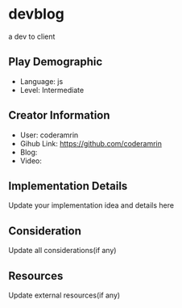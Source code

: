 # devblog

a dev to client

## Play Demographic

- Language: js
- Level: Intermediate

## Creator Information

- User: coderamrin
- Gihub Link: https://github.com/coderamrin
- Blog: 
- Video: 

## Implementation Details

Update your implementation idea and details here

## Consideration

Update all considerations(if any)

## Resources

Update external resources(if any)
